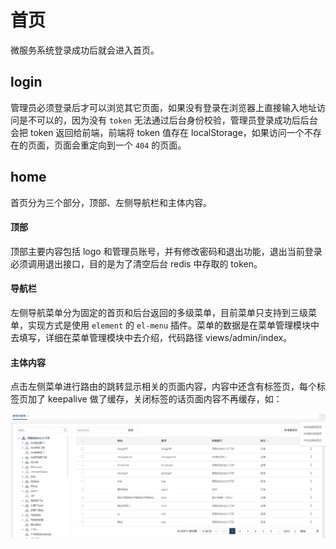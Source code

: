 # 首页

微服务系统登录成功后就会进入首页。

## login

管理员必须登录后才可以浏览其它页面，如果没有登录在浏览器上直接输入地址访问是不可以的，因为没有 `token` 无法通过后台身份校验，管理员登录成功后后台会把 token 返回给前端，前端将 token 值存在 localStorage，如果访问一个不存在的页面，页面会重定向到一个 `404` 的页面。

## home

首页分为三个部分，顶部、左侧导航栏和主体内容。

#### 顶部

顶部主要内容包括 logo 和管理员账号，并有修改密码和退出功能，退出当前登录必须调用退出接口，目的是为了清空后台 redis 中存取的 token。

#### 导航栏

左侧导航菜单分为固定的首页和后台返回的多级菜单，目前菜单只支持到三级菜单，实现方式是使用 `element` 的 `el-menu` 插件。菜单的数据是在菜单管理模块中去填写，详细在菜单管理模块中去介绍，代码路径 views/admin/index。

#### 主体内容

点击左侧菜单进行路由的跳转显示相关的页面内容，内容中还含有标签页，每个标签页加了 keepalive 做了缓存，关闭标签的话页面内容不再缓存，如：

![首页](./tabs.png)
